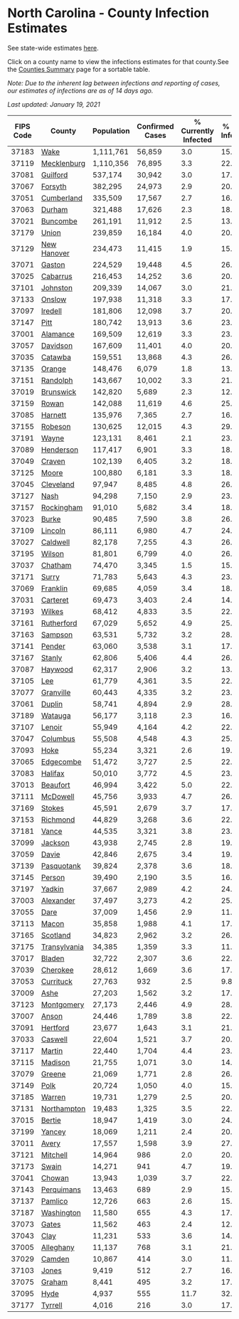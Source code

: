 # North Carolina - County Infection Estimates

See state-wide estimates [here](/infections/us-nc).

Click on a county name to view the infections estimates for that county.See the [Counties Summary](/infections/summary-counties) page for a sortable table.

*Note: Due to the inherent lag between infections and reporting of cases, our estimates of infections are as of 14 days ago.*

*Last updated: January 19, 2021*

|   FIPS Code |                       County |   Population |   Confirmed Cases |   % Currently Infected |   % Total Infected |
|-------------|------------------------------|--------------|-------------------|------------------------|--------------------|
|       37183 |                 [Wake](wake) |    1,111,761 |            56,859 |                    3.0 |               15.8 |
|       37119 |   [Mecklenburg](mecklenburg) |    1,110,356 |            76,895 |                    3.3 |               22.2 |
|       37081 |         [Guilford](guilford) |      537,174 |            30,942 |                    3.0 |               17.7 |
|       37067 |           [Forsyth](forsyth) |      382,295 |            24,973 |                    2.9 |               20.3 |
|       37051 |     [Cumberland](cumberland) |      335,509 |            17,567 |                    2.7 |               16.1 |
|       37063 |             [Durham](durham) |      321,488 |            17,626 |                    2.3 |               18.3 |
|       37021 |         [Buncombe](buncombe) |      261,191 |            11,912 |                    2.5 |               13.8 |
|       37179 |               [Union](union) |      239,859 |            16,184 |                    4.0 |               20.9 |
|       37129 |   [New Hanover](new-hanover) |      234,473 |            11,415 |                    1.9 |               15.1 |
|       37071 |             [Gaston](gaston) |      224,529 |            19,448 |                    4.5 |               26.4 |
|       37025 |         [Cabarrus](cabarrus) |      216,453 |            14,252 |                    3.6 |               20.4 |
|       37101 |         [Johnston](johnston) |      209,339 |            14,067 |                    3.0 |               21.0 |
|       37133 |             [Onslow](onslow) |      197,938 |            11,318 |                    3.3 |               17.0 |
|       37097 |           [Iredell](iredell) |      181,806 |            12,098 |                    3.7 |               20.2 |
|       37147 |                 [Pitt](pitt) |      180,742 |            13,913 |                    3.6 |               23.7 |
|       37001 |         [Alamance](alamance) |      169,509 |            12,619 |                    3.3 |               23.0 |
|       37057 |         [Davidson](davidson) |      167,609 |            11,401 |                    4.0 |               20.7 |
|       37035 |           [Catawba](catawba) |      159,551 |            13,868 |                    4.3 |               26.3 |
|       37135 |             [Orange](orange) |      148,476 |             6,079 |                    1.8 |               13.3 |
|       37151 |         [Randolph](randolph) |      143,667 |            10,002 |                    3.3 |               21.7 |
|       37019 |       [Brunswick](brunswick) |      142,820 |             5,689 |                    2.3 |               12.3 |
|       37159 |               [Rowan](rowan) |      142,088 |            11,619 |                    4.6 |               25.6 |
|       37085 |           [Harnett](harnett) |      135,976 |             7,365 |                    2.7 |               16.8 |
|       37155 |           [Robeson](robeson) |      130,625 |            12,015 |                    4.3 |               29.0 |
|       37191 |               [Wayne](wayne) |      123,131 |             8,461 |                    2.1 |               23.2 |
|       37089 |       [Henderson](henderson) |      117,417 |             6,901 |                    3.3 |               18.3 |
|       37049 |             [Craven](craven) |      102,139 |             6,405 |                    3.2 |               18.9 |
|       37125 |               [Moore](moore) |      100,880 |             6,181 |                    3.3 |               18.9 |
|       37045 |       [Cleveland](cleveland) |       97,947 |             8,485 |                    4.8 |               26.2 |
|       37127 |                 [Nash](nash) |       94,298 |             7,150 |                    2.9 |               23.4 |
|       37157 |     [Rockingham](rockingham) |       91,010 |             5,682 |                    3.4 |               18.5 |
|       37023 |               [Burke](burke) |       90,485 |             7,590 |                    3.8 |               26.2 |
|       37109 |           [Lincoln](lincoln) |       86,111 |             6,980 |                    4.7 |               24.2 |
|       37027 |         [Caldwell](caldwell) |       82,178 |             7,255 |                    4.3 |               26.9 |
|       37195 |             [Wilson](wilson) |       81,801 |             6,799 |                    4.0 |               26.2 |
|       37037 |           [Chatham](chatham) |       74,470 |             3,345 |                    1.5 |               15.7 |
|       37171 |               [Surry](surry) |       71,783 |             5,643 |                    4.3 |               23.8 |
|       37069 |         [Franklin](franklin) |       69,685 |             4,059 |                    3.4 |               18.2 |
|       37031 |         [Carteret](carteret) |       69,473 |             3,403 |                    2.4 |               14.6 |
|       37193 |             [Wilkes](wilkes) |       68,412 |             4,833 |                    3.5 |               22.0 |
|       37161 |     [Rutherford](rutherford) |       67,029 |             5,652 |                    4.9 |               25.6 |
|       37163 |           [Sampson](sampson) |       63,531 |             5,732 |                    3.2 |               28.9 |
|       37141 |             [Pender](pender) |       63,060 |             3,538 |                    3.1 |               17.1 |
|       37167 |             [Stanly](stanly) |       62,806 |             5,406 |                    4.4 |               26.5 |
|       37087 |           [Haywood](haywood) |       62,317 |             2,906 |                    3.2 |               13.9 |
|       37105 |                   [Lee](lee) |       61,779 |             4,361 |                    3.5 |               22.9 |
|       37077 |       [Granville](granville) |       60,443 |             4,335 |                    3.2 |               23.4 |
|       37061 |             [Duplin](duplin) |       58,741 |             4,894 |                    2.9 |               28.3 |
|       37189 |           [Watauga](watauga) |       56,177 |             3,118 |                    2.3 |               16.7 |
|       37107 |             [Lenoir](lenoir) |       55,949 |             4,164 |                    4.2 |               22.8 |
|       37047 |         [Columbus](columbus) |       55,508 |             4,548 |                    4.3 |               25.8 |
|       37093 |                 [Hoke](hoke) |       55,234 |             3,321 |                    2.6 |               19.0 |
|       37065 |       [Edgecombe](edgecombe) |       51,472 |             3,727 |                    2.5 |               22.7 |
|       37083 |           [Halifax](halifax) |       50,010 |             3,772 |                    4.5 |               23.2 |
|       37013 |         [Beaufort](beaufort) |       46,994 |             3,422 |                    5.0 |               22.0 |
|       37111 |         [McDowell](mcdowell) |       45,756 |             3,933 |                    4.7 |               26.2 |
|       37169 |             [Stokes](stokes) |       45,591 |             2,679 |                    3.7 |               17.5 |
|       37153 |         [Richmond](richmond) |       44,829 |             3,268 |                    3.6 |               22.5 |
|       37181 |               [Vance](vance) |       44,535 |             3,321 |                    3.8 |               23.8 |
|       37099 |           [Jackson](jackson) |       43,938 |             2,745 |                    2.8 |               19.0 |
|       37059 |               [Davie](davie) |       42,846 |             2,675 |                    3.4 |               19.1 |
|       37139 |     [Pasquotank](pasquotank) |       39,824 |             2,378 |                    3.6 |               18.3 |
|       37145 |             [Person](person) |       39,490 |             2,190 |                    3.5 |               16.5 |
|       37197 |             [Yadkin](yadkin) |       37,667 |             2,989 |                    4.2 |               24.6 |
|       37003 |       [Alexander](alexander) |       37,497 |             3,273 |                    4.2 |               25.9 |
|       37055 |                 [Dare](dare) |       37,009 |             1,456 |                    2.9 |               11.7 |
|       37113 |               [Macon](macon) |       35,858 |             1,988 |                    4.1 |               17.1 |
|       37165 |         [Scotland](scotland) |       34,823 |             2,962 |                    3.2 |               26.1 |
|       37175 | [Transylvania](transylvania) |       34,385 |             1,359 |                    3.3 |               11.7 |
|       37017 |             [Bladen](bladen) |       32,722 |             2,307 |                    3.6 |               22.3 |
|       37039 |         [Cherokee](cherokee) |       28,612 |             1,669 |                    3.6 |               17.9 |
|       37053 |       [Currituck](currituck) |       27,763 |               932 |                    2.5 |                9.8 |
|       37009 |                 [Ashe](ashe) |       27,203 |             1,562 |                    3.2 |               17.1 |
|       37123 |     [Montgomery](montgomery) |       27,173 |             2,446 |                    4.9 |               28.5 |
|       37007 |               [Anson](anson) |       24,446 |             1,789 |                    3.8 |               22.5 |
|       37091 |         [Hertford](hertford) |       23,677 |             1,643 |                    3.1 |               21.9 |
|       37033 |           [Caswell](caswell) |       22,604 |             1,521 |                    3.7 |               20.2 |
|       37117 |             [Martin](martin) |       22,440 |             1,704 |                    4.4 |               23.6 |
|       37115 |           [Madison](madison) |       21,755 |             1,071 |                    3.0 |               14.2 |
|       37079 |             [Greene](greene) |       21,069 |             1,771 |                    2.8 |               26.2 |
|       37149 |                 [Polk](polk) |       20,724 |             1,050 |                    4.0 |               15.5 |
|       37185 |             [Warren](warren) |       19,731 |             1,279 |                    2.5 |               20.3 |
|       37131 |   [Northampton](northampton) |       19,483 |             1,325 |                    3.5 |               22.2 |
|       37015 |             [Bertie](bertie) |       18,947 |             1,419 |                    3.0 |               24.0 |
|       37199 |             [Yancey](yancey) |       18,069 |             1,211 |                    2.4 |               20.3 |
|       37011 |               [Avery](avery) |       17,557 |             1,598 |                    3.9 |               27.1 |
|       37121 |         [Mitchell](mitchell) |       14,964 |               986 |                    2.0 |               20.0 |
|       37173 |               [Swain](swain) |       14,271 |               941 |                    4.7 |               19.7 |
|       37041 |             [Chowan](chowan) |       13,943 |             1,039 |                    3.7 |               22.3 |
|       37143 |     [Perquimans](perquimans) |       13,463 |               689 |                    2.9 |               15.6 |
|       37137 |           [Pamlico](pamlico) |       12,726 |               663 |                    2.6 |               15.8 |
|       37187 |     [Washington](washington) |       11,580 |               655 |                    4.3 |               17.4 |
|       37073 |               [Gates](gates) |       11,562 |               463 |                    2.4 |               12.2 |
|       37043 |                 [Clay](clay) |       11,231 |               533 |                    3.6 |               14.3 |
|       37005 |       [Alleghany](alleghany) |       11,137 |               768 |                    3.1 |               21.3 |
|       37029 |             [Camden](camden) |       10,867 |               414 |                    3.0 |               11.5 |
|       37103 |               [Jones](jones) |        9,419 |               512 |                    2.7 |               16.8 |
|       37075 |             [Graham](graham) |        8,441 |               495 |                    3.2 |               17.6 |
|       37095 |                 [Hyde](hyde) |        4,937 |               555 |                   11.7 |               32.5 |
|       37177 |           [Tyrrell](tyrrell) |        4,016 |               216 |                    3.0 |               17.8 |